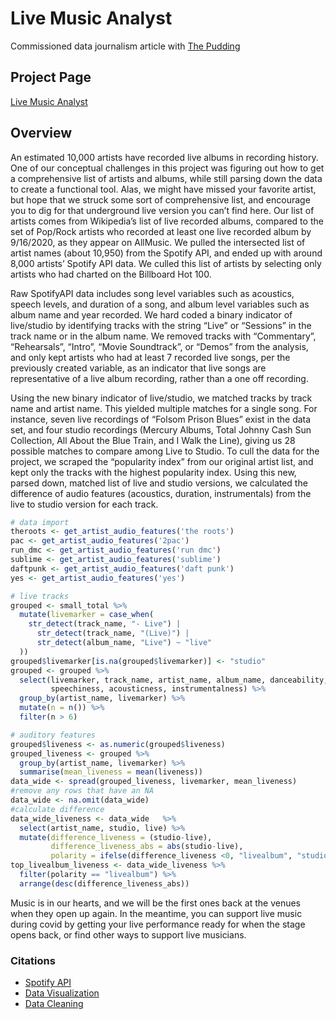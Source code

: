 # Live Music Analyst
Commissioned data journalism article with [The Pudding](https://pudding.cool/) 

## Project Page

[Live Music Analyst](https://pudding.cool/2021/02/jukebox/) 

## Overview

An estimated 10,000 artists have recorded live albums in recording history. One of our conceptual challenges in this project was figuring out how to get a comprehensive list of artists and albums, while still parsing down the data to create a functional tool. Alas, we might have missed your favorite artist, but hope that we struck some sort of comprehensive list, and encourage you to dig for that underground live version you can’t find here. Our list of artists comes from Wikipedia’s list of live recorded albums, compared to the set of Pop/Rock artists who recorded at least one live recorded album by 9/16/2020, as they appear on AllMusic. We pulled the intersected list of artist names (about 10,950) from the Spotify API, and ended up with around 8,000 artists’ Spotify API data. We culled this list of artists by selecting only artists who had charted on the Billboard Hot 100.

Raw SpotifyAPI data includes song level variables such as acoustics, speech levels, and duration of a song, and album level variables such as album name and year recorded. We hard coded a binary indicator of live/studio by identifying tracks with the string “Live” or “Sessions” in the track name or in the album name. We removed tracks with “Commentary”, “Rehearsals”, “Intro”, “Movie Soundtrack”, or “Demos” from the analysis, and only kept artists who had at least 7 recorded live songs, per the previously created variable, as an indicator that live songs are representative of a live album recording, rather than a one off recording.

Using the new binary indicator of live/studio, we matched tracks by track name and artist name. This yielded multiple matches for a single song. For instance, seven live recordings of “Folsom Prison Blues” exist in the data set, and four studio recordings (Mercury Albums, Total Johnny Cash Sun Collection, All About the Blue Train, and I Walk the Line), giving us 28 possible matches to compare among Live to Studio. To cull the data for the project, we scraped the “popularity index” from our original artist list, and kept only the tracks with the highest popularity index. Using this new, parsed down, matched list of live and studio versions, we calculated the difference of audio features (acoustics, duration, instrumentals) from the live to studio version for each track.

``` r
# data import
theroots <- get_artist_audio_features('the roots')
pac <- get_artist_audio_features('2pac')
run_dmc <- get_artist_audio_features('run dmc')
sublime <- get_artist_audio_features('sublime')
daftpunk <- get_artist_audio_features('daft punk')
yes <- get_artist_audio_features('yes')

# live tracks
grouped <- small_total %>%
  mutate(livemarker = case_when(
    str_detect(track_name, "- Live") |
      str_detect(track_name, "(Live)") |
      str_detect(album_name, "Live") ~ "live"
  ))
grouped$livemarker[is.na(grouped$livemarker)] <- "studio"
grouped <- grouped %>%
  select(livemarker, track_name, artist_name, album_name, danceability, energy, tempo, liveness, valence,
         speechiness, acousticness, instrumentalness) %>%
  group_by(artist_name, livemarker) %>%
  mutate(n = n()) %>%
  filter(n > 6)

# auditory features
grouped$liveness <- as.numeric(grouped$liveness)
grouped_liveness <- grouped %>%
  group_by(artist_name, livemarker) %>%
  summarise(mean_liveness = mean(liveness))
data_wide <- spread(grouped_liveness, livemarker, mean_liveness)
#remove any rows that have an NA
data_wide <- na.omit(data_wide)
#calculate difference
data_wide_liveness <- data_wide   %>%
  select(artist_name, studio, live) %>%
  mutate(difference_liveness = (studio-live),
         difference_liveness_abs = abs(studio-live),
         polarity = ifelse(difference_liveness <0, "livealbum", "studioalbum"))
top_livealbum_liveness <- data_wide_liveness %>%
  filter(polarity == "livealbum") %>%
  arrange(desc(difference_liveness_abs))

```


Music is in our hearts, and we will be the first ones back at the venues when they open up again. In the meantime, you can support live music during covid by getting your live performance ready for when the stage opens back, or find other ways to support live musicians.

### Citations

* [Spotify API](https://developer.spotify.com/documentation/web-api/libraries/)
* [Data Visualization](https://d3js.org/)
* [Data Cleaning](https://cran.r-project.org/web/packages/tidyverse/index.html)



